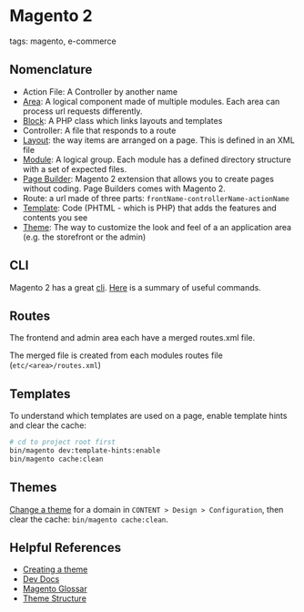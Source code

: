 # Magento 2

tags: magento, e-commerce

## Nomenclature

* Action File: A Controller by another name
* [Area](https://devdocs.magento.com/guides/v2.3/architecture/archi_perspectives/components/modules/mod_and_areas.html): A logical component made of multiple modules. Each area can process url requests differently.
* [Block](https://devdocs.magento.com/guides/v2.3/mtf/mtf_entities/mtf_block.html): A PHP class which links layouts and templates
* Controller: A file that responds to a route
* [Layout](https://devdocs.magento.com/guides/v2.3/frontend-dev-guide/layouts/layout-overview.html): the way items are arranged on a page. This is defined in an XML file
* [Module](https://devdocs.magento.com/guides/v2.3/architecture/archi_perspectives/components/modules/mod_intro.html): A logical group. Each module has a defined directory structure with a set of expected files. 
* [Page Builder](https://devdocs.magento.com/page-builder/docs/index.html): Magento 2 extension that allows you to create pages without coding. Page Builders comes with Magento 2.
* Route: a url made of three parts: `frontName-controllerName-actionName`
* [Template](https://devdocs.magento.com/guides/v2.3/frontend-dev-guide/templates/template-overview.html): Code (PHTML - which is PHP) that adds the features and contents you see
* [Theme](https://devdocs.magento.com/guides/v2.3/frontend-dev-guide/themes/theme-overview.html): The way to customize the look and feel of a an application area (e.g. the storefront or the admin)

## CLI

Magento 2 has a great [cli](https://devdocs.magento.com/guides/v2.3/config-guide/cli/config-cli-subcommands.html). [Here](https://www.emiprotechnologies.com/technical_notes/magento-technical-notes-60/post/magento-2-useful-commands-list-391) is a summary of useful commands.

## Routes

The frontend and admin area each have a merged routes.xml file.

The merged file is created from each modules routes file (`etc/<area>/routes.xml`)

## Templates

To understand which templates are used on a page, enable template hints and clear the cache:

```bash
# cd to project root first
bin/magento dev:template-hints:enable
bin/magento cache:clean
```

## Themes

[Change a theme](https://devdocs.magento.com/guides/v2.3/frontend-dev-guide/themes/theme-apply.html) for a domain in `CONTENT > Design > Configuration`, then clear the cache: `bin/magento cache:clean`.

## Helpful References

* [Creating a theme](https://devdocs.magento.com/guides/v2.3/frontend-dev-guide/themes/theme-create.html)
* [Dev Docs](https://devdocs.magento.com/#/individual-contributors)
* [Magento Glossar](https://glossary.magento.com/)
* [Theme Structure](https://devdocs.magento.com/guides/v2.3/frontend-dev-guide/themes/theme-structure.html)